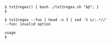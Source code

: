 ```console
$ txt2regex() { bash ./txt2regex.sh "$@"; }
$
```


```console
$ txt2regex --foo | head -n 3 | sed '3 s/:.*//'
--foo: invalid option

usage
$
```

